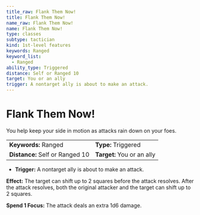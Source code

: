 ```yaml
---
title_raw: Flank Them Now!
title: Flank Them Now!
name_raw: Flank Them Now!
name: Flank Them Now!
type: classes
subtype: tactician
kind: 1st-level features
keywords: Ranged
keyword_list:
  - Ranged
ability_type: Triggered
distance: Self or Ranged 10
target: You or an ally
trigger: A nontarget ally is about to make an attack.
---
```


# Flank Them Now!

You help keep your side in motion as attacks rain down on your foes.

|                                 |                            |
| :------------------------------ | :------------------------- |
| **Keywords:** Ranged            | **Type:** Triggered        |
| **Distance:** Self or Ranged 10 | **Target:** You or an ally |

- **Trigger:** A nontarget ally is about to make an attack.

**Effect:** The target can shift up to 2 squares before the attack resolves. After the attack resolves, both the original attacker and the target can shift up to 2 squares.

**Spend 1 Focus:** The attack deals an extra 1d6 damage.
